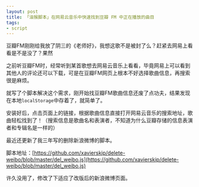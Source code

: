 ```yaml
---
layout: post
title: 「油猴脚本」在网易云音乐中快速找到豆瓣 FM 中正在播放的曲目  
tags:
- script
---
```


豆瓣FM刚刚给我放了阴三的《老师好》，我想这歌不是被封了么？赶紧去网易上看看是不是没了？果然 

之前听豆瓣FM时，经常听到某首歌想去网易云音乐上看看，毕竟网易上可以看到其他人的评论还可以下载，可是在豆瓣FM网页上根本不好选择歌曲信息，再搜索很是麻烦。 

就写了个脚本解决这个需求，刚开始找豆瓣FM歌曲信息还废了点功夫，结果发现在本地`localStorage`中存着了，就简单了。

<script src="https://gist.github.com/xavierskip/861d9f3569142a1ec1e7.js"></script>

安装好后，点击页面上的链接，根据歌曲信息直接打开网易云音乐的搜索地址，歌曲轻松找到了！（搜索信息是歌曲名和表演者，不知道为什么豆瓣存储的信息表演者和专辑名是一样的）

最近还更新了我三年写的删除新浪微博的脚本。

脚本地址：[https://github.com/xavierskip/delete-weibo/blob/master/del_weibo.js](https://github.com/xavierskip/delete-weibo/blob/master/del_weibo.js)

许久没用了，修改了下适应了改版后的新浪微博页面。
